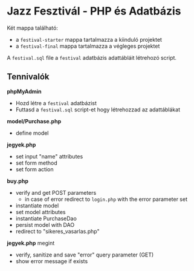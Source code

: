 # Jazz Fesztivál - PHP és Adatbázis

Két mappa található: 
- a `festival-starter` mappa tartalmazza a kiinduló projektet
- a `festival-final` mappa tartalmazza a végleges projektet

A `festival.sql` file a `festival` adatbázis adattábláit létrehozó script.

## Tennivalók

**phpMyAdmin**
- Hozd létre a `festival` adatbázist
- Futtasd a `festival.sql` script-et hogy létrehozzad az adattáblákat

**model/Purchase.php**
- define model

**jegyek.php**
- set input "name" attributes
- set form method
- set form action

**buy.php**
- verify and get POST parameters
    - in case of error redirect to `login.php` with the error parameter set
- instantiate model
- set model attributes
- instantiate PurchaseDao
- persist model with DAO
- redirect to "sikeres_vasarlas.php"

**jegyek.php** megint
- verify, sanitize and save "error" query parameter (GET)
- show error message if exists

